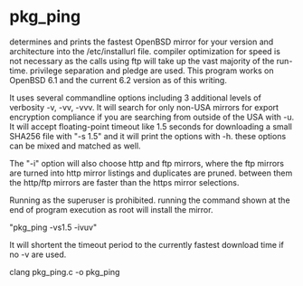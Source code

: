 # pkg_ping
determines and prints the fastest OpenBSD mirror for your version and architecture into the /etc/installurl file.
compiler optimization for speed is not necessary as the calls using ftp will take up the vast majority of the run-time.
privilege separation and pledge are used. This program works on OpenBSD 6.1 and the current 6.2 version as of this writing.

It uses several commandline options including 3 additional levels of verbosity -v, -vv, -vvv. It will search for only non-USA 
mirrors for export encryption compliance if you are searching from outside of the USA with -u. It will accept floating-point
timeout like 1.5 seconds for downloading a small SHA256 file with "-s 1.5" and it will print the options with -h. these options 
can be mixed and  matched as well.

The "-i" option will also choose http and ftp mirrors, where the ftp mirrors are turned into http mirror listings and duplicates
are pruned. between them the http/ftp mirrors are faster than the https mirror selections.

Running as the superuser is prohibited. running the command shown at the end of program execution as root will install the mirror.

"pkg_ping -vs1.5 -ivuv"


It will shortent the timeout period to the currently fastest download time if no -v are used.

clang pkg_ping.c -o pkg_ping
